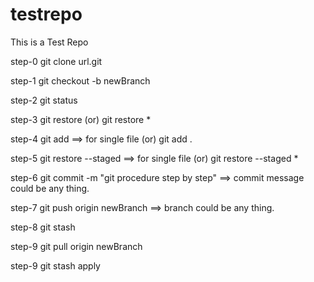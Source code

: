 # testrepo

This is a Test Repo

step-0
git clone url.git

step-1
git checkout -b newBranch

step-2
git status

step-3
git restore <filename>
(or)
git restore *

step-4
git add <filename> ==> for single file
(or)
git add .

step-5
git restore --staged <filename>  ==> for single file
(or)
git restore --staged *

step-6
git commit -m "git procedure step by step" ==> commit message could be any thing.

step-7
git push origin newBranch ==> branch could be any thing.

step-8
git stash

step-9
git pull origin newBranch

step-9
git stash apply
